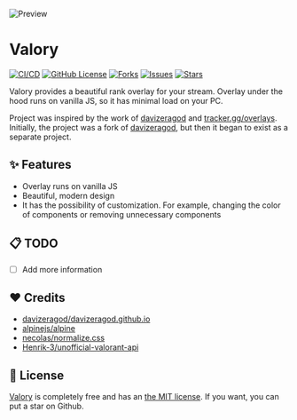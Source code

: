 ![Preview](https://i.imgur.com/7vFEVHe.png)

# Valory

[![CI/CD](https://github.com/haxgun/valory/actions/workflows/master.yml/badge.svg)](https://github.com/haxgun/valory/actions/workflows/master.yml)
[![GitHub License](https://img.shields.io/github/license/haxgun/valory)](https://github.com/haxgun/valory/blob/main/LICENSE)
[![Forks](https://img.shields.io/github/forks/sndrjhlncgr/VALORANT-Stream-Overlay)](https://github.com/haxgun/valory/networks)
[![Issues](https://img.shields.io/github/issues/haxgun/valory)](https://github.com/haxgun/valory/issues)
[![Stars](https://img.shields.io/github/stars/haxgun/valory)](https://github.com/haxgun/valory/stargazers)

Valory provides a beautiful rank overlay for your stream.
Overlay under the hood runs on vanilla JS, so it has minimal load on your PC.

Project was inspired by the work of [davizeragod](https://davizeragod.github.io/) and [tracker.gg/overlays](https://tracker.gg/overlays).
Initially, the project was a fork of [davizeragod](https://davizeragod.github.io/), but then it began to exist as a separate project.

## ✨ Features

- Overlay runs on vanilla JS
- Beautiful, modern design
- It has the possibility of customization. For example, changing the color of components or removing unnecessary components

## 📋 TODO

- [ ] Add more information

## ❤️ Credits

- [davizeragod/davizeragod.github.io](https://github.com/davizeragod/davizeragod.github.io)
- [alpinejs/alpine](https://github.com/alpinejs/alpine)
- [necolas/normalize.css](https://github.com/necolas/normalize.css)
- [Henrik-3/unofficial-valorant-api](https://github.com/Henrik-3/unofficial-valorant-api)

## 📄 License

[Valory](https://github.com/haxgun/valory) is completely free and has an [the MIT license](https://github.com/haxgun/valory/blob/main/LICENSE). If you want, you can put a star on Github.
